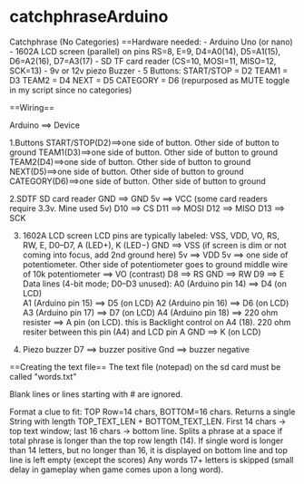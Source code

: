# catchphraseArduino

Catchphrase (No Categories)
==Hardware needed:
    - Arduino Uno (or nano)
    - 1602A LCD screen (parallel) on pins RS=8, E=9, D4=A0(14), D5=A1(15), D6=A2(16), D7=A3(17)
    - SD TF card reader (CS=10, MOSI=11, MISO=12, SCK=13)
    - 9v or 12v piezo Buzzer
    - 5 Buttons:
        START/STOP = D2
        TEAM1      = D3
        TEAM2      = D4
        NEXT       = D5
        CATEGORY   = D6  (repurposed as MUTE toggle in my script since no categories)

==Wiring==

Arduino ==> Device

1.Buttons
START/STOP(D2)==>one side of button. Other side of button to ground
TEAM1(D3)==>one side of button. Other side of button to ground
TEAM2(D4)==>one side of button. Other side of button to ground
NEXT(D5)==>one side of button. Other side of button to ground
CATEGORY(D6)==>one side of button. Other side of button to ground

2.SDTF SD card reader
GND ==> GND
5v ==> VCC (some card readers require 3.3v. Mine used 5v)
D10 ==> CS
D11 ==> MOSI
D12 ==> MISO
D13 ==> SCK

3. 1602A LCD screen
LCD pins are typically labeled: VSS, VDD, VO, RS, RW, E, D0–D7, A (LED+), K (LED−)
GND ==> VSS (if screen is dim or not coming into focus, add 2nd ground here)
5v ==> VDD
5v ==> one side of potentiometer. Other side of potentiometer goes to ground
middle wire of 10k potentiometer ==> VO (contrast)
D8 ==> RS
GND ==> RW
D9 ==> E
Data lines (4-bit mode; D0–D3 unused):
A0 (Arduino pin 14) ==> D4 (on LCD)  
A1 (Arduino pin 15) ==> D5 (on LCD)
A2 (Arduino pin 16) ==> D6 (on LCD)
A3 (Arduino pin 17) ==> D7 (on LCD)
A4 (Arduino pin 18) ==> 220 ohm resister ==> A pin (on LCD). this is Backlight control on A4 (18). 220 ohm resiter between this pin (A4) and LCD pin A
GND ==> K (on LCD)

4. Piezo buzzer
D7 ==> buzzer positive
Gnd ==> buzzer negative




==Creating the text file==
The text file (notepad) on the sd card must be called "words.txt"


Blank lines or lines starting with # are ignored.

Format a clue to fit: TOP Row=14 chars, BOTTOM=16 chars.
Returns a single String with length TOP_TEXT_LEN + BOTTOM_TEXT_LEN.
First 14 chars -> top text window; last 16 chars -> bottom line.
Splits a phrase at a space if total phrase is longer than the top row length (14).
If single word is longer than 14 letters, but no longer than 16, it is displayed on bottom line 
and top line is left empty (except the scores)
Any words 17+ letters is skipped (small delay in gameplay when game comes upon a long word).
